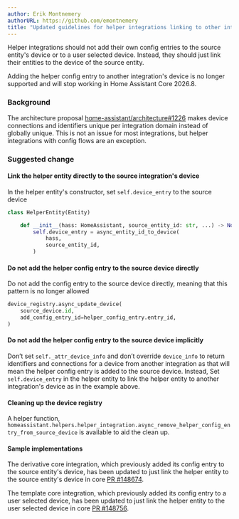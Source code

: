 ```yaml
---
author: Erik Montnemery
authorURL: https://github.com/emontnemery
title: "Updated guidelines for helper integrations linking to other integration's device"
---
```


Helper integrations should not add their own config entries to the source entity's device or to a user selected device. Instead, they should just link their entities to the device of the source entity.

Adding the helper config entry to another integration's device is no longer supported and will stop working in Home Assistant Core 2026.8.

### Background

The architecture proposal [home-assistant/architecture#1226](https://github.com/home-assistant/architecture/discussions/1226) makes device connections and identifiers unique per integration domain instead of globally unique. This is not an issue for most integrations, but helper integrations with config flows are an exception.

### Suggested change

#### Link the helper entity directly to the source integration's device

In the helper entity's constructor, set `self.device_entry` to the source device
```py
class HelperEntity(Entity)

    def __init__(hass: HomeAssistant, source_entity_id: str, ...) -> None:
        self.device_entry = async_entity_id_to_device(
            hass,
            source_entity_id,
        )
```

#### Do not add the helper config entry to the source device directly

Do not add the config entry to the source device directly, meaning that this pattern is no longer allowed
```py
device_registry.async_update_device(
    source_device.id,
    add_config_entry_id=helper_config_entry.entry_id,
)
```

#### Do not add the helper config entry to the source device implicitly

Don’t set `self._attr_device_info` and don’t override `device_info` to return identifiers and connections for a device from another integration as that will mean the helper config entry is added to the source device. Instead, Set `self.device_entry` in the helper entity to link the helper entity to another integration's device as in the example above.

#### Cleaning up the device registry

A helper function, `homeassistant.helpers.helper_integration.async_remove_helper_config_entry_from_source_device` is available to aid the clean up.

#### Sample implementations

The derivative core integration, which previously added its config entry to the source entity's device, has been updated to just link the helper entity to the source entity's device in core [PR #148674](https://github.com/home-assistant/core/pull/148674).

The template core integration, which previously added its config entry to a user selected device, has been updated to just link the helper entity to the user selected device in core [PR #148756](https://github.com/home-assistant/core/pull/148756).
